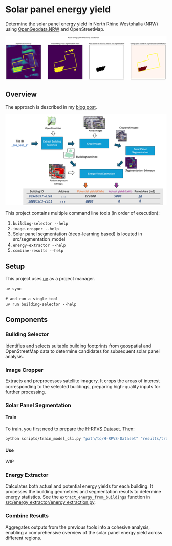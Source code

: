# Solar panel energy yield

Determine the solar panel energy yield in North Rhine Westphalia (NRW) using [OpenGeodata.NRW](https://www.opengeodata.nrw.de/produkte/) and OpenStreetMap.

![actual-energy-yield-extraction](docs/actual-energy-yield-extraction.png)

## Overview

The approach is described in my [blog post](https://kopytjuk.github.io/posts/solar-panel-analysis/).

![methodology](docs/methodology.png)

This project contains multiple command line tools (in order of execution):

1. `building-selector --help`
2. `image-cropper --help`
3. Solar panel segmentation (deep-learning based) is located in src/segmentation_model
4. `energy-extractor --help`
5. `combine-results --help`


## Setup

This project uses [uv](https://docs.astral.sh/uv/) as a project manager.

```shell
uv sync

# and run a single tool
uv run building-selector --help
```

## Components

### Building Selector
Identifies and selects suitable building footprints from geospatial and OpenStreetMap data to determine candidates for subsequent solar panel analysis.

### Image Cropper
Extracts and preprocesses satellite imagery. It crops the areas of interest corresponding to the selected buildings, preparing high-quality inputs for further processing.

### Solar Panel Segmentation

#### Train

To train, you first need to prepare the [H-RPVS Dataset](https://github.com/RS-Wangjx/H-RPVS-Dataset). Then:

```bash
python scripts/train_model_cli.py "path/to/H-RPVS-Dataset" "results/training-20250610" --batch-size 32 --epochs 10
```

#### Use

WIP

### Energy Extractor
Calculates both actual and potential energy yields for each building. It processes the building geometries and segmentation results to determine energy statistics. See the [`extract_energy_from_buildings`](src/energy_extractor/energy_extraction.py) function in [src/energy_extractor/energy_extraction.py](src/energy_extractor/energy_extraction.py).

### Combine Results
Aggregates outputs from the previous tools into a cohesive analysis, enabling a comprehensive overview of the solar panel energy yield across different regions.
